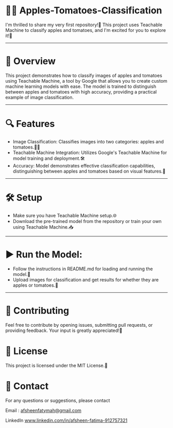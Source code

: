 # 🍎🍅 Apples-Tomatoes-Classification

I'm thrilled to share my very first repository!🚀 This project uses Teachable Machine to classify apples and tomatoes, and I'm excited for you to explore it!🎉
___________________________________________________________________________________________________________________________________________________________________

# 📜 Overview

This project demonstrates how to classify images of apples and tomatoes using Teachable Machine, a tool by Google that allows you to create custom machine learning models with ease. The model is trained to distinguish between apples and tomatoes with high accuracy, providing a practical example of image classification.
______________________________________________________________________________________________________________________

# 🔍 Features

- Image Classification: Classifies images into two categories: apples and tomatoes.🍎🍅
- Teachable Machine Integration: Utilizes Google's Teachable Machine for model training and deployment.🛠️
- Accuracy: Model demonstrates effective classification capabilities, distinguishing between apples and tomatoes based on visual features.🎯
_______________________________________________________________________________________________________________________________________________

# 🛠️ Setup

- Make sure you have Teachable Machine setup.🌐
- Download the pre-trained model from the repository or train your own using Teachable Machine.📥
_________________________________________________________________________________________________________

# ▶️ Run the Model:

- Follow the instructions in README.md for loading and running the model.📑
- Upload images for classification and get results for whether they are apples or tomatoes.📸
_________________________________________________________________________________________________________

# 🤝 Contributing
Feel free to contribute by opening issues, submitting pull requests, or providing feedback. Your input is greatly appreciated!💬

# 📝 License
This project is licensed under the MIT License.📜

# 📧 Contact
For any questions or suggestions, please contact 

Email : afsheenfatymah@gmail.com

LinkedIn www.linkedin.com/in/afsheen-fatima-912757321
